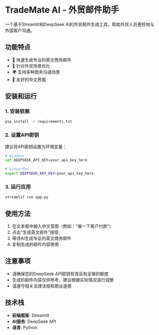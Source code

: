 # TradeMate AI - 外贸邮件助手

一个基于Streamlit和DeepSeek AI的外贸邮件生成工具，帮助外贸人员更好地与外国客户沟通。

## 功能特点

- 🚀 快速生成专业的英文商务邮件
- 💼 针对外贸场景优化
- 🌍 支持多种商务沟通场景
- 🎯 友好的中文界面

## 安装和运行

### 1. 安装依赖

```bash
pip install -r requirements.txt
```

### 2. 设置API密钥

建议将API密钥设置为环境变量：

```bash
# Windows
set DEEPSEEK_API_KEY=your_api_key_here

# Linux/Mac
export DEEPSEEK_API_KEY=your_api_key_here
```

### 3. 运行应用

```bash
streamlit run app.py
```

## 使用方法

1. 在文本框中输入中文意图（例如："催一下客户付款"）
2. 点击"生成英文邮件"按钮
3. 等待AI生成专业的英文商务邮件
4. 复制生成的邮件内容使用

## 注意事项

- 请确保您的DeepSeek API密钥有效且有足够的额度
- 生成的邮件内容仅供参考，建议根据实际情况进行调整
- 请遵守相关法律法规和商业道德

## 技术栈

- **前端框架**: Streamlit
- **AI服务**: DeepSeek API
- **语言**: Python 